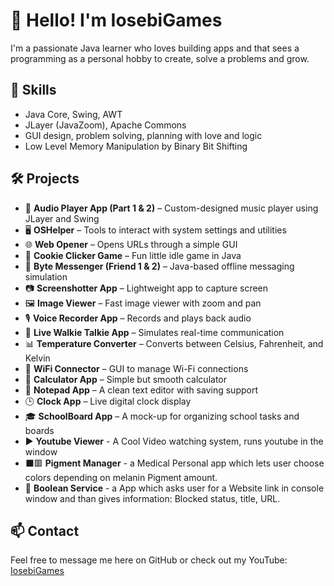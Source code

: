 # 👋 Hello! I'm IosebiGames  
I'm a passionate Java learner who loves building apps and that sees a programming as a personal hobby to create, solve a problems and grow.

## 🔧 Skills
- Java Core, Swing, AWT  
- JLayer (JavaZoom), Apache Commons  
- GUI design, problem solving, planning with love and logic
- Low Level Memory Manipulation by Binary Bit Shifting

## 🛠 Projects
- 🎵 **Audio Player App (Part 1 & 2)** – Custom-designed music player using JLayer and Swing  
- 🖥 **OSHelper** – Tools to interact with system settings and utilities  
- 🌐 **Web Opener** – Opens URLs through a simple GUI  
- 🧊 **Cookie Clicker Game** – Fun little idle game in Java  
- 💬 **Byte Messenger (Friend 1 & 2)** – Java-based offline messaging simulation  
- 📷 **Screenshotter App** – Lightweight app to capture screen  
- 🖼 **Image Viewer** – Fast image viewer with zoom and pan  
- 🎙 **Voice Recorder App** – Records and plays back audio  
- 📡 **Live Walkie Talkie App** – Simulates real-time communication  
- 📊 **Temperature Converter** – Converts between Celsius, Fahrenheit, and Kelvin  
- 🔌 **WiFi Connector** – GUI to manage Wi-Fi connections  
- 🧮 **Calculator App** – Simple but smooth calculator  
- 📝 **Notepad App** – A clean text editor with saving support  
- 🕒 **Clock App** – Live digital clock display  
- 🎓 **SchoolBoard App** – A mock-up for organizing school tasks and boards
- ▶️ **Youtube Viewer** - A Cool Video watching system, runs youtube in the window
- ⬛️🟥 **Pigment Manager** - a Medical Personal app which lets user choose colors depending on melanin Pigment amount.
- 🛃 **Boolean Service** - a App which asks user for a Website link in console window and than gives information: Blocked status, title, URL.
## 📫 Contact  
Feel free to message me here on GitHub or check out my YouTube: [IosebiGames](https://www.youtube.com/@IosebiGames)
